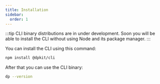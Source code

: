 ```yaml
---
title: Installation
sidebar:
  order: 1
---
```


:::tip
CLI binary distributions are in under development. Soon you will be able to install the CLI without using Node and its package manager.
:::

You can install the CLI using this command:

```bash
npm install @dpkit/cli
```

After that you can use the CLI binary:

```bash
dp --version
```
